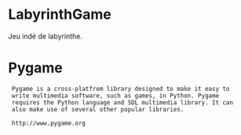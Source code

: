 # LabyrinthGame

Jeu indé de labyrinthe.

Pygame
============

     Pygame is a cross-platfrom library designed to make it easy to
     write multimedia software, such as games, in Python. Pygame
     requires the Python language and SDL multimedia library. It can
     also make use of several other popular libraries.

     http://www.pygame.org

